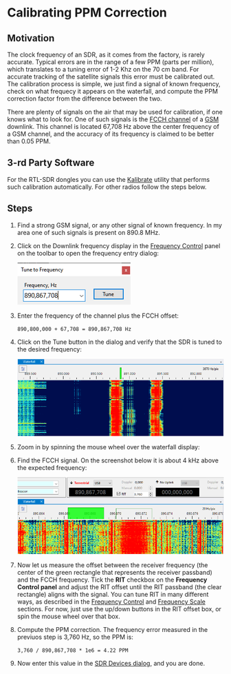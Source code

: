 # Calibrating PPM Correction

## Motivation

The clock frequency of an SDR, as it comes from the factory, is rarely accurate. Typical errors are in the range of
a few PPM (parts per million),
which translates to a tuning error of 1-2 Khz on the 70 cm band. For accurate tracking of the satellite signals this error
must be calibrated out. The calibration process is simple, we just find a signal of known frequency, check on what frequecy it
appears on the waterfall, and compute the PPM correction factor from the difference between the two.

There are plenty of signals on the air that may be used for calibration, if one knows what to look for. One of such
signals is the
[FCCH channel](https://en.wikipedia.org/wiki/FCCH)
of a
[GSM](https://en.wikipedia.org/wiki/GSM_frequency_bands)
downlink. This channel is located 67,708 Hz above the center frequency of a GSM channel, and the accuracy of its
frequency is claimed to be better than 0.05 PPM.

## 3-rd Party Software

For the RTL-SDR dongles you can use the
[Kalibrate](https://github.com/steve-m/kalibrate-rtl)
utility that performs such calibration automatically. For other radios follow the steps below.

## Steps

1. Find a strong GSM signal, or any other signal of known frequency. In my area one of such signals is present on 890.8 MHz.
2. Click on the Downlink frequency display in the
[Frequency Control](frequency_control.md)
panel on the toolbar to open the frequency entry dialog:

    ![Frequency Entry Dialog](../images/frequency_entry_dialog.png)

3. Enter the frequency of the channel plus the FCCH offset:

    ```text
    890,800,000 + 67,708 = 890,867,708 Hz
    ```

4. Click on the Tune button in the dialog and verify that the SDR is tuned to the desired frequency:

    ![waterfall](../images/ppm_calibration_1.png)

5. Zoom in by spinning the mouse wheel over the waterfall display:
6. Find the FCCH signal. On the screenshot below it is about 4 kHz above the expected frequency:

    ![waterfall](../images/ppm_calibration_2.png)

7. Now let us measure the offset between the receiver frequency (the center of the green rectangle that represents
    the receiver passband) and the FCCH frequency. Tick the **RIT** checkbox on the **Frequency Control panel**
    and adjust the RIT offset until the RIT passband (the clear rectangle) aligns with the signal.
    You can tune RIT in many different ways, as described in the
    [Frequency Control](frequency_control.md) and [Frequency Scale](frequency_scale.md) sections. For now, just use the
    up/down buttons in the RIT offset box, or spin the mouse wheel over that box.

8. Compute the PPM correction. The frequency error measured in the previuos step is 3,760 Hz, so the PPM is:

    ```text
    3,760 / 890,867,708 * 1e6 = 4.22 PPM
    ```

9. Now enter this value in the [SDR Devices dialog](setting_up_sdr.md), and you are done.
